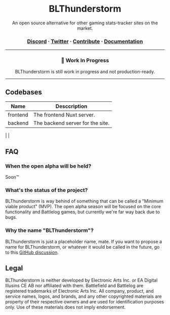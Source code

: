 <div> <h1 align="center">
  BLThunderstorm
</h1>
  
  <p align=center>An open source alternative for other gaming stats-tracker sites on the market.</p>
  <h3 align="center">
  <a href="https://discord.gg/nTd6jMrF">Discord</a> · <a href="https://twitter.com/BLThunderstorm">Twitter</a>  · 
  <a href="./CONTRIBUTING.md">Contribute</a> · <a href="./docs">Documentation</a>
  </h3>
  </div>
  
  ---
  
  <div>
  <h3 align=center>🚧 Work In Progress</h3>
  <p align="center">BLThunderstorm is still work in progress and not production-ready.</p>

</div>

---

## Codebases

| Name     | Desccription                     |
| -------- | -------------------------------- |
| frontend | The frontend Nuxt server.        |
| backend  | The backend server for the site. |

| <!--     | frontend-shared                  | Shared Vue components to be used by BLThunderstorm-related frontend apps. | --> |

## FAQ
### When the open alpha will be held?
Soon™️

### What's the status of the project?
BLThunderstorm is way behind of something that can be called a "Minimum viable product" (MVP). The open alpha season will be focused on the core functionality and Battlelog games, but currently we're far way back due to bugs.

### Why the name "BLThunderstorm"?
BLThunderstorm is just a placeholder name, mate. If you want to propose a name for BLThunderstorm, or whatever it would be called in the future, go to this [GitHub discussion](https://github.com/BLThunderstorm/BLThunderstorm/discussions/53).

## Legal
BLThunderstorm is neither developed by Electronic Arts Inc. or EA Digital Illusins CE AB nor affiliated with them. Battlefield and Battlelog are registered trademarks of Electronic Arts Inc. All company, product, and service names, logos, and brands, and any other copyrighted materials are property of their respective owners and are used for identification purposes only. Use of these materials does not imply endorsement.
